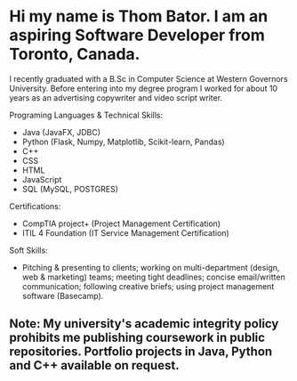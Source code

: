 
# Hi my name is Thom Bator. I am an aspiring Software Developer from Toronto, Canada.  

I recently graduated with a B.Sc in Computer Science at Western Governors University. 
Before entering into my degree program I worked for about 10 years as an advertising copywriter and video script writer. 


Programing Languages & Technical Skills:
 - Java (JavaFX, JDBC)
 - Python (Flask, Numpy, Matplotlib, Scikit-learn, Pandas)
 - C++ 
 - CSS 
 - HTML 
 - JavaScript 
 - SQL (MySQL, POSTGRES) 
 
 Certifications:
 - CompTIA project+ (Project Management Certification) 
 - ITIL 4 Foundation (IT Service Management Certification) 

Soft Skills:

- Pitching & presenting to clients; working on multi-department (design, web & marketing) teams; meeting tight deadlines; concise email/written communication; following creative briefs; using project management software (Basecamp). 

## **Note: My university's academic integrity policy prohibits me publishing coursework in public repositories. Portfolio projects in Java, Python and C++ available on request.**
<!---
ThomBator/ThomBator is a ✨ special ✨ repository because its `README.md` (this file) appears on your GitHub profile.
You can click the Preview link to take a look at your changes.
--->
